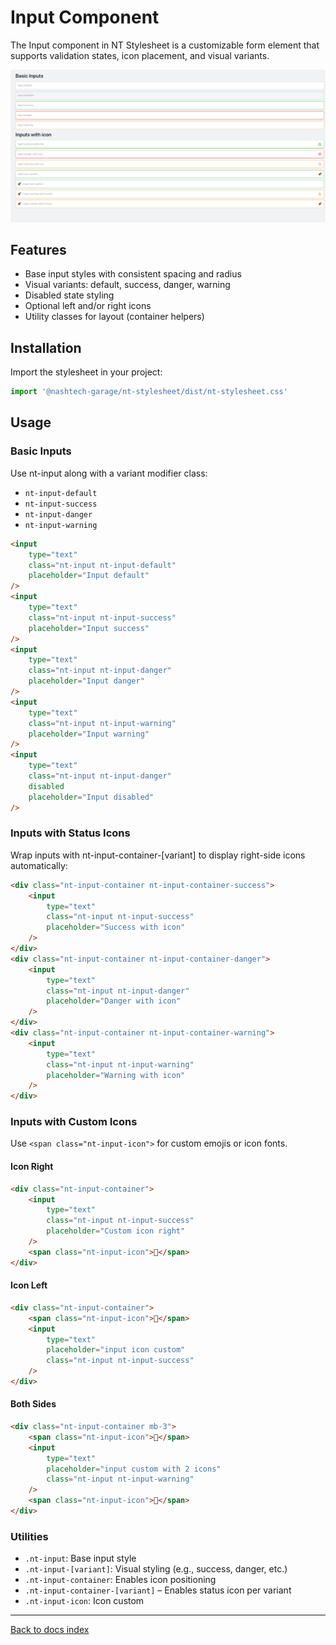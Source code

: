 # Input Component

The Input component in NT Stylesheet is a customizable form element that supports validation states, icon placement, and visual variants.

![alt text](./input.png)

## Features

-   Base input styles with consistent spacing and radius
-   Visual variants: default, success, danger, warning
-   Disabled state styling
-   Optional left and/or right icons
-   Utility classes for layout (container helpers)

## Installation

Import the stylesheet in your project:

```js
import '@nashtech-garage/nt-stylesheet/dist/nt-stylesheet.css'
```

## Usage

### Basic Inputs

Use nt-input along with a variant modifier class:

-   `nt-input-default`
-   `nt-input-success`
-   `nt-input-danger`
-   `nt-input-warning`

```html
<input
    type="text"
    class="nt-input nt-input-default"
    placeholder="Input default"
/>
<input
    type="text"
    class="nt-input nt-input-success"
    placeholder="Input success"
/>
<input
    type="text"
    class="nt-input nt-input-danger"
    placeholder="Input danger"
/>
<input
    type="text"
    class="nt-input nt-input-warning"
    placeholder="Input warning"
/>
<input
    type="text"
    class="nt-input nt-input-danger"
    disabled
    placeholder="Input disabled"
/>
```

### Inputs with Status Icons

Wrap inputs with nt-input-container-[variant] to display right-side icons automatically:

```html
<div class="nt-input-container nt-input-container-success">
    <input
        type="text"
        class="nt-input nt-input-success"
        placeholder="Success with icon"
    />
</div>
<div class="nt-input-container nt-input-container-danger">
    <input
        type="text"
        class="nt-input nt-input-danger"
        placeholder="Danger with icon"
    />
</div>
<div class="nt-input-container nt-input-container-warning">
    <input
        type="text"
        class="nt-input nt-input-warning"
        placeholder="Warning with icon"
    />
</div>
```

### Inputs with Custom Icons

Use `<span class="nt-input-icon">` for custom emojis or icon fonts.

#### Icon Right

```html
<div class="nt-input-container">
    <input
        type="text"
        class="nt-input nt-input-success"
        placeholder="Custom icon right"
    />
    <span class="nt-input-icon">🚀</span>
</div>
```

#### Icon Left

```html
<div class="nt-input-container">
    <span class="nt-input-icon">🚀</span>
    <input
        type="text"
        placeholder="input icon custom"
        class="nt-input nt-input-success"
    />
</div>
```

#### Both Sides

```html
<div class="nt-input-container mb-3">
    <span class="nt-input-icon">🚀</span>
    <input
        type="text"
        placeholder="input custom with 2 icons"
        class="nt-input nt-input-warning"
    />
    <span class="nt-input-icon">🚀</span>
</div>
```

### Utilities

-   `.nt-input`: Base input style
-   `.nt-input-[variant]`: Visual styling (e.g., success, danger, etc.)
-   `.nt-input-container`: Enables icon positioning
-   `.nt-input-container-[variant]` – Enables status icon per variant
-   `.nt-input-icon`: Icon custom

---

[Back to docs index](README.md)
